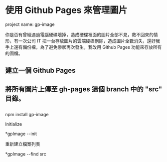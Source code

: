 使用 Github Pages 來管理圖片
===============================

project name: gp-image  

你是否有曾經遇過電腦硬碟壞掉，造成硬碟裡面的圖片全部不見，救不回來的情形，有一次公司 IT 把一台存放圖片的雲端硬碟刪除，造成圖片全數消失，還好我手上還有備份檔，為了避免慘狀再次發生，我改用 Github Pages 功能來存放所有的圖檔。

## 建立一個 Github Pages


## 將所有圖片上傳至 gh-pages 這個 branch 中的 "src" 目錄。

## 

npm install gp-image

Initialize

*gpImage --init

重新建立檔案列表

*gpImage --find src

